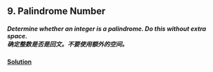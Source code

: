 ## 9. Palindrome Number

##### Determine whether an integer is a palindrome. Do this without extra space.<br>确定整数是否是回文。不要使用额外的空间。

#### [Solution](https://github.com/Jucongyuan/LeetCode_Java/blob/master/src/com/jucongyuan/easy/_0009/Solution.java)